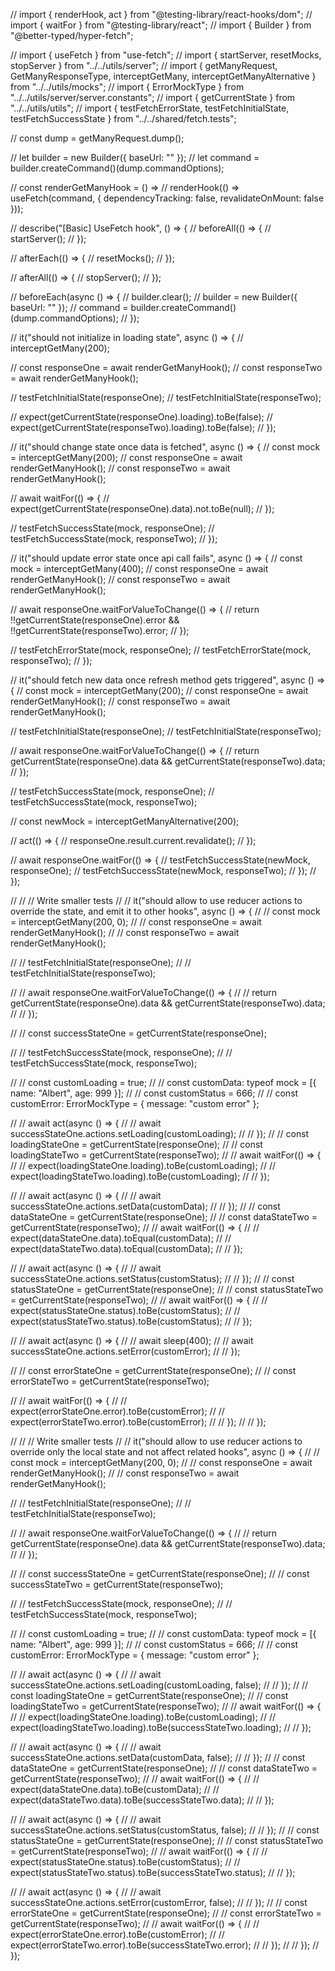 // import { renderHook, act } from "@testing-library/react-hooks/dom"; // import { waitFor } from
"@testing-library/react"; // import { Builder } from "@better-typed/hyper-fetch";

// import { useFetch } from "use-fetch"; // import { startServer, resetMocks, stopServer } from "../../utils/server"; //
import { getManyRequest, GetManyResponseType, interceptGetMany, interceptGetManyAlternative } from "../../utils/mocks";
// import { ErrorMockType } from "../../utils/server/server.constants"; // import { getCurrentState } from
"../../utils/utils"; // import { testFetchErrorState, testFetchInitialState, testFetchSuccessState } from
"../../shared/fetch.tests";

// const dump = getManyRequest.dump();

// let builder = new Builder<ErrorMockType>({ baseUrl: "" }); // let command =
builder.createCommand<GetManyResponseType>()(dump.commandOptions);

// const renderGetManyHook = () => // renderHook(() => useFetch(command, { dependencyTracking: false, revalidateOnMount:
false }));

// describe("[Basic] UseFetch hook", () => { // beforeAll(() => { // startServer(); // });

// afterEach(() => { // resetMocks(); // });

// afterAll(() => { // stopServer(); // });

// beforeEach(async () => { // builder.clear(); // builder = new Builder<ErrorMockType>({ baseUrl: "" }); // command =
builder.createCommand<GetManyResponseType>()(dump.commandOptions); // });

// it("should not initialize in loading state", async () => { // interceptGetMany(200);

// const responseOne = await renderGetManyHook(); // const responseTwo = await renderGetManyHook();

// testFetchInitialState(responseOne); // testFetchInitialState(responseTwo);

// expect(getCurrentState(responseOne).loading).toBe(false); //
expect(getCurrentState(responseTwo).loading).toBe(false); // });

// it("should change state once data is fetched", async () => { // const mock = interceptGetMany(200); // const
responseOne = await renderGetManyHook(); // const responseTwo = await renderGetManyHook();

// await waitFor(() => { // expect(getCurrentState(responseOne).data).not.toBe(null); // });

// testFetchSuccessState(mock, responseOne); // testFetchSuccessState(mock, responseTwo); // });

// it("should update error state once api call fails", async () => { // const mock = interceptGetMany(400); // const
responseOne = await renderGetManyHook(); // const responseTwo = await renderGetManyHook();

// await responseOne.waitForValueToChange(() => { // return !!getCurrentState(responseOne).error &&
!!getCurrentState(responseTwo).error; // });

// testFetchErrorState(mock, responseOne); // testFetchErrorState(mock, responseTwo); // });

// it("should fetch new data once refresh method gets triggered", async () => { // const mock = interceptGetMany(200);
// const responseOne = await renderGetManyHook(); // const responseTwo = await renderGetManyHook();

// testFetchInitialState(responseOne); // testFetchInitialState(responseTwo);

// await responseOne.waitForValueToChange(() => { // return getCurrentState(responseOne).data &&
getCurrentState(responseTwo).data; // });

// testFetchSuccessState(mock, responseOne); // testFetchSuccessState(mock, responseTwo);

// const newMock = interceptGetManyAlternative(200);

// act(() => { // responseOne.result.current.revalidate(); // });

// await responseOne.waitFor(() => { // testFetchSuccessState(newMock, responseOne); // testFetchSuccessState(newMock,
responseTwo); // }); // });

// // // Write smaller tests // // it("should allow to use reducer actions to override the state, and emit it to other
hooks", async () => { // // const mock = interceptGetMany(200, 0); // // const responseOne = await renderGetManyHook();
// // const responseTwo = await renderGetManyHook();

// // testFetchInitialState(responseOne); // // testFetchInitialState(responseTwo);

// // await responseOne.waitForValueToChange(() => { // // return getCurrentState(responseOne).data &&
getCurrentState(responseTwo).data; // // });

// // const successStateOne = getCurrentState(responseOne);

// // testFetchSuccessState(mock, responseOne); // // testFetchSuccessState(mock, responseTwo);

// // const customLoading = true; // // const customData: typeof mock = [{ name: "Albert", age: 999 }]; // // const
customStatus = 666; // // const customError: ErrorMockType = { message: "custom error" };

// // await act(async () => { // // await successStateOne.actions.setLoading(customLoading); // // }); // // const
loadingStateOne = getCurrentState(responseOne); // // const loadingStateTwo = getCurrentState(responseTwo); // // await
waitFor(() => { // // expect(loadingStateOne.loading).toBe(customLoading); // //
expect(loadingStateTwo.loading).toBe(customLoading); // // });

// // await act(async () => { // // await successStateOne.actions.setData(customData); // // }); // // const
dataStateOne = getCurrentState(responseOne); // // const dataStateTwo = getCurrentState(responseTwo); // // await
waitFor(() => { // // expect(dataStateOne.data).toEqual(customData); // //
expect(dataStateTwo.data).toEqual(customData); // // });

// // await act(async () => { // // await successStateOne.actions.setStatus(customStatus); // // }); // // const
statusStateOne = getCurrentState(responseOne); // // const statusStateTwo = getCurrentState(responseTwo); // // await
waitFor(() => { // // expect(statusStateOne.status).toBe(customStatus); // //
expect(statusStateTwo.status).toBe(customStatus); // // });

// // await act(async () => { // // await sleep(400); // // await successStateOne.actions.setError(customError); // //
});

// // const errorStateOne = getCurrentState(responseOne); // // const errorStateTwo = getCurrentState(responseTwo);

// // await waitFor(() => { // // expect(errorStateOne.error).toBe(customError); // //
expect(errorStateTwo.error).toBe(customError); // // }); // // });

// // // Write smaller tests // // it("should allow to use reducer actions to override only the local state and not
affect related hooks", async () => { // // const mock = interceptGetMany(200, 0); // // const responseOne = await
renderGetManyHook(); // // const responseTwo = await renderGetManyHook();

// // testFetchInitialState(responseOne); // // testFetchInitialState(responseTwo);

// // await responseOne.waitForValueToChange(() => { // // return getCurrentState(responseOne).data &&
getCurrentState(responseTwo).data; // // });

// // const successStateOne = getCurrentState(responseOne); // // const successStateTwo = getCurrentState(responseTwo);

// // testFetchSuccessState(mock, responseOne); // // testFetchSuccessState(mock, responseTwo);

// // const customLoading = true; // // const customData: typeof mock = [{ name: "Albert", age: 999 }]; // // const
customStatus = 666; // // const customError: ErrorMockType = { message: "custom error" };

// // await act(async () => { // // await successStateOne.actions.setLoading(customLoading, false); // // }); // //
const loadingStateOne = getCurrentState(responseOne); // // const loadingStateTwo = getCurrentState(responseTwo); // //
await waitFor(() => { // // expect(loadingStateOne.loading).toBe(customLoading); // //
expect(loadingStateTwo.loading).toBe(successStateTwo.loading); // // });

// // await act(async () => { // // await successStateOne.actions.setData(customData, false); // // }); // // const
dataStateOne = getCurrentState(responseOne); // // const dataStateTwo = getCurrentState(responseTwo); // // await
waitFor(() => { // // expect(dataStateOne.data).toBe(customData); // //
expect(dataStateTwo.data).toBe(successStateTwo.data); // // });

// // await act(async () => { // // await successStateOne.actions.setStatus(customStatus, false); // // }); // // const
statusStateOne = getCurrentState(responseOne); // // const statusStateTwo = getCurrentState(responseTwo); // // await
waitFor(() => { // // expect(statusStateOne.status).toBe(customStatus); // //
expect(statusStateTwo.status).toBe(successStateTwo.status); // // });

// // await act(async () => { // // await successStateOne.actions.setError(customError, false); // // }); // // const
errorStateOne = getCurrentState(responseOne); // // const errorStateTwo = getCurrentState(responseTwo); // // await
waitFor(() => { // // expect(errorStateOne.error).toBe(customError); // //
expect(errorStateTwo.error).toBe(successStateTwo.error); // // }); // // }); // });

